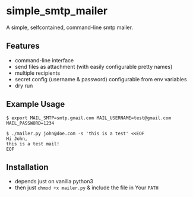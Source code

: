 # simple_smtp_mailer
A simple, selfcontained, command-line smtp mailer.

## Features
- command-line interface
- send files as attachment (with easily configurable pretty names)
- multiple recipients
- secret config (username & password) configurable from env variables
- dry run


## Example Usage
```
$ export MAIL_SMTP=smtp.gmail.com MAIL_USERNAME=test@gmail.com MAIL_PASSWORD=1234

$ ./mailer.py john@doe.com -s 'this is a test' <<EOF
Hi John,
this is a test mail!
EOF
```

## Installation
- depends just on vanilla python3
- then just `chmod +x mailer.py` & include the file in Your `PATH`


